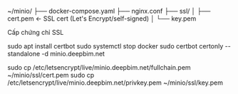 ~/minio/
├── docker-compose.yaml
├── nginx.conf
├── ssl/
│   ├── cert.pem         <- SSL cert (Let's Encrypt/self-signed)
│   └── key.pem

Cấp chứng chỉ SSL

sudo apt install certbot
sudo systemctl stop docker
sudo certbot certonly --standalone -d minio.deepbim.net

sudo cp /etc/letsencrypt/live/minio.deepbim.net/fullchain.pem ~/minio/ssl/cert.pem
sudo cp /etc/letsencrypt/live/minio.deepbim.net/privkey.pem ~/minio/ssl/key.pem

